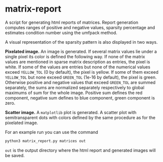 # matrix-report

A script for generating html reports of matrices. Report generation computes
ranges of positive and negative values, sparsity percentage and estimates
condition number using the umfpack method.

A visual representation of the sparsity pattern is also displayed in two ways.

**Pixelated image.** An image is generated. If several matrix values lie under
a single pixel its color is defined the following way. If none of the matrix
values are mentioned in sparse matrix description as entries, the pixel is
white. If some of the values are entries but none of the numerical values
exceed `YELLOW_TOL` (0 by default), the pixel is yellow. If some of them exceed
`YELLOW_TOL` but none exceed `GREEN_TOL` (1e-16 by default), the pixel is
green. Otherwise positive and negative values that exceed `GREEN_TOL` are
summed separately, the sums are normalized separately respectively to global
maximums of sum for the whole image. Positive sum defines the red component,
negative sum defines to blue component, green component is zero.

**Scatter image.** A `matplotlib` plot is generated. A scatter plot with
semitransparent dots with colors defined by the same procedure as for the
pixelated image.

For an example run you can use the command
```sh
python3 matrix_report.py matrices out
```
`out` is the output directory where the html report and generated images will
be saved.
